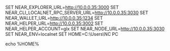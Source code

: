 SET NEAR_EXPLORER_URL=http://10.0.0.35:3000
SET NEAR_CLI_LOCALNET_RPC_SERVER_URL=http://10.0.0.35:3030
SET NEAR_WALLET_URL=http://10.0.0.35:1234
SET NEAR_HELPER_URL=http://10.0.0.35:3002
SET NEAR_HELPER_ACCOUNT=glx
SET NEAR_NODE_URL=http://10.0.0.35:3030
SET NEAR_ENV=localnet
SET HOME=C:\Users\NC PC

echo %HOME% 